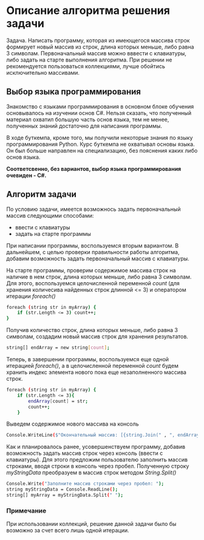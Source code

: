 # Описание алгоритма решения задачи

Задача. Написать программу, которая из имеющегося массива строк формирует новый массив из строк, длина которых меньше, либо равна 3 символам. Первоначальный массив можно вввести с клавиатуры, либо задать на старте выполнения алгоритма. При решении не рекомендуется пользоваться коллекциями, лучше обойтись исключительно массивами.

## Выбор языка программирования

Знакомство с языками программирования в основном блоке обучения основывалось на изучении основ C#. Нельзя сказать, что полученный материал охватил большую часть основ языка, тем не менее, полученных знаний достаточно для написания программы.

В ходе буткемпа, кроме того, мы получили некоторые знания по  языку программирования Python. Курс буткемпа не охватывал основы языка. Он был больше направлен на специализацию, без пояснения каких либо основ языка.

**Соответсвенно, без вариантов, выбор языка программирования очевиден - С#.**

## Алгоритм задачи

По условию задачи, имеется возможнось задать первоначальный массив следующими способами:
* ввести с клавиатуры
* задать на старте программы

При написании программы, воспользуемся вторым вариантом. В дальнейшем, с целью проверки правильности работы алгоритма, добавим возможность задать первоначальный массив с клавиатуры.

На старте программы, проверим содержимое массива строк на наличие в нем строк, длина которых меньше, либо равна 3 символам. Для этого, воспользуемся целочисленной переменной *count* (для хранения количесива найденных строк длинной <= 3) и оператором итерации *foreach()*
```sh
foreach (string str in myArray) {
    if (str.Length <= 3) count++;
}
```
Получив количество строк, длина которых меньше, либо равна 3 символам, создадим новый массив строк для хранения результатов.
```sh
string[] endArray = new string[count];
```
Теперь, в завершении программы, воспользуемся еще одной итерацией *foreach()*, а в целочисленной переменной *count* будем хранить индекс элемента нового пока еще незаполненного массива строк.
```sh
foreach (string str in myArray) {
    if (str.Length <= 3){
        endArray[count] = str;
        count++;
    }
```
Выведем содержимое нового массива на консоль
```sh
Console.WriteLine($"Окончательный массив: [{string.Join(" , ", endArray)}]");
```
Как и планировалось ранее, усовершенствуем программу, добавив возможность задать массив строк через консоль (ввести с клавиатуры). Для этого предложим пользователю заполнить массив строками, вводя строки в консоль через пробел. Полученную строку *myStringData* преобразуем в массив строк методом *String.Split()*
```sh
Console.Write("Заполните массив строками через пробел: ");
string myStringData = Console.ReadLine();
string[] myArray = myStringData.Split(" ");
```


### Примечание
При использовании коллекций, решение данной задачи было бы возможно за счет всего лишь одной итерации.

